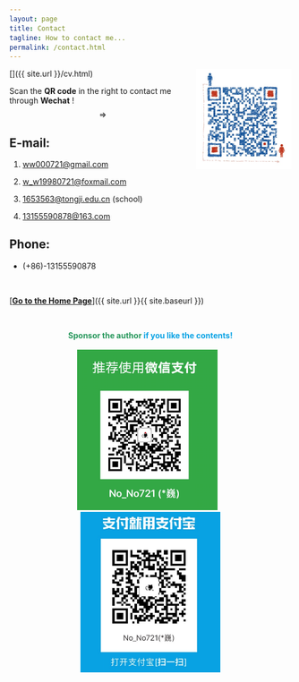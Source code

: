 ```yaml
---
layout: page
title: Contact
tagline: How to contact me...
permalink: /contact.html
---
```

[<img src='/images/WechatMe.png' alt="Wechat" title="Wei Wang" width="170" style='float:right;'/>]({{ site.url }}/cv.html)

Scan the **QR code** in the right to contact me through **Wechat** ! $$\Rightarrow$$



## **E-mail:** 

1. <a href="mailto:ww000721@gmail.com">ww000721@gmail.com</A>

2. <a href="mailto:w_w19980721@foxmail.com">w_w19980721@foxmail.com</A>

3. <a href="mailto:1653563@tongji.edu.cn">1653563@tongji.edu.cn</A> (school)

4. <a href="mailto:13155590878@163.com">13155590878@163.com</A>

## **Phone:**

* (+86)-13155590878

&ensp;

[<b><u>Go to the Home Page</u></b>]({{ site.url }}{{ site.baseurl }})

&ensp;

<center class="half">
<font color="#26975b"><b>Sponsor the author </b></font><font color="#08a2e4"><b>if you like the contents!</b></font><br/><br/>
</center>

<center class="half">
    <img src="/images/WechatPay.png" width="251"/> &ensp; <img src="/images/AliPay.png" width="250"/>
</center>

&ensp;